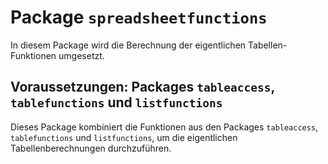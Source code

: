 # Package `spreadsheetfunctions`

In diesem Package wird die Berechnung der eigentlichen Tabellen-Funktionen umgesetzt.

## Voraussetzungen: Packages `tableaccess`, `tablefunctions` und `listfunctions`

Dieses Package kombiniert die Funktionen aus den Packages `tableaccess`,
`tablefunctions` und `listfunctions`, um die eigentlichen Tabellenberechnungen
durchzuführen.
